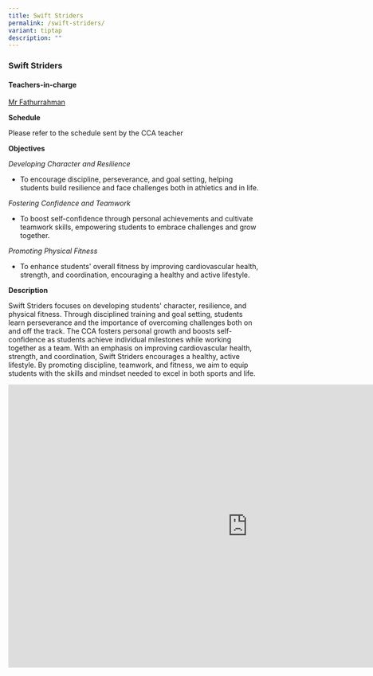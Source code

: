 ```yaml
---
title: Swift Striders
permalink: /swift-striders/
variant: tiptap
description: ""
---
```

<h3><strong>Swift Striders</strong></h3>
<h4>Teachers-in-charge</h4>
<p><a href="mailto: fathurrahman_abdul_wahed@moe.edu.sg" rel="noopener nofollow" target="_blank">Mr Fathurrahman</a>
</p>
<p><strong>Schedule</strong>
</p>
<p>Please refer to the schedule sent by the CCA teacher</p>
<p><strong>Objectives</strong>
</p>
<p><em>Developing Character and Resilience</em>
</p>
<ul data-tight="true" class="tight">
<li>
<p>To encourage discipline, perseverance, and goal setting, helping students
build resilience and face challenges both in athletics and in life.</p>
</li>
</ul>
<p><em>Fostering Confidence and Teamwork</em>
</p>
<ul data-tight="true" class="tight">
<li>
<p>To boost self-confidence through personal achievements and cultivate teamwork
skills, empowering students to embrace challenges and grow together.</p>
</li>
</ul>
<p><em>Promoting Physical Fitness</em>
</p>
<ul data-tight="true" class="tight">
<li>
<p>To enhance students' overall fitness by improving cardiovascular health,
strength, and coordination, encouraging a healthy and active lifestyle.</p>
</li>
</ul>
<p><strong>Description</strong>
</p>
<p>Swift Striders focuses on developing students' character, resilience,
and physical fitness. Through disciplined training and goal setting, students
learn perseverance and the importance of overcoming challenges both on
and off the track. The CCA fosters personal growth and boosts self-confidence
as students achieve individual milestones while working together as a team.
With an emphasis on improving cardiovascular health, strength, and coordination,
Swift Striders encourages a healthy, active lifestyle. By promoting discipline,
teamwork, and fitness, we aim to equip students with the skills and mindset
needed to excel in both sports and life.</p>
<div class="iframe-wrapper">
<iframe height="569" width="960" allowfullscreen="true" frameborder="0" src="https://docs.google.com/presentation/d/e/2PACX-1vTZ54HX7JFmqO40hVSzQwI4LXXbBTrMzecvDtoXzCHsK13Qeq789kvxbOIl9l_a7PZU27Q_pac5Tpuf/pubembed?start=true&amp;loop=true&amp;delayms=3000"></iframe>
</div>
<p></p>